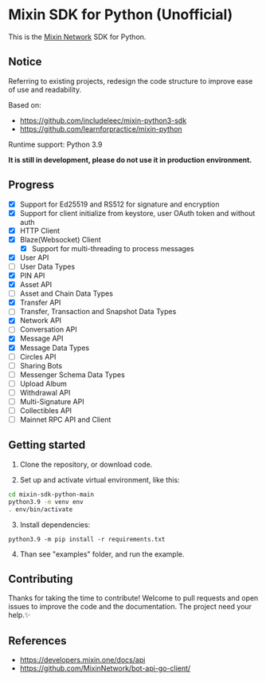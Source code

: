 # Mixin SDK for Python (Unofficial)

This is the [Mixin Network](https://mixin.one) SDK for Python.

## Notice

Referring to existing projects, redesign the code structure to improve ease of use and readability.

Based on:

- <https://github.com/includeleec/mixin-python3-sdk>
- <https://github.com/learnforpractice/mixin-python>

Runtime support: Python 3.9

**It is still in development, please do not use it in production environment.**

## Progress

- [x] Support for Ed25519 and RS512 for signature and encryption
- [x] Support for client initialize from keystore, user OAuth token and without auth
- [x] HTTP Client
- [x] Blaze(Websocket) Client
  - [x] Support for multi-threading to process messages
- [x] User API
- [ ] User Data Types
- [x] PIN API
- [x] Asset API
- [ ] Asset and Chain Data Types
- [x] Transfer API
- [ ] Transfer, Transaction and Snapshot Data Types
- [x] Network API
- [ ] Conversation API
- [x] Message API
- [x] Message Data Types
- [ ] Circles API
- [ ] Sharing Bots
- [ ] Messenger Schema Data Types
- [ ] Upload Album
- [ ] Withdrawal API
- [ ] Multi-Signature API
- [ ] Collectibles API
- [ ] Mainnet RPC API and Client

## Getting started

1. Clone the repository, or download code.

2. Set up and activate virtual environment, like this:

```bash
cd mixin-sdk-python-main
python3.9 -m venv env
. env/bin/activate
```

3. Install dependencies:

`python3.9 -m pip install -r requirements.txt`

4. Than see "examples" folder, and run the example.

## Contributing

Thanks for taking the time to contribute! Welcome to pull requests and open issues to improve the code and the documentation. The project need your help.✨

## References

- <https://developers.mixin.one/docs/api>
- <https://github.com/MixinNetwork/bot-api-go-client/>
